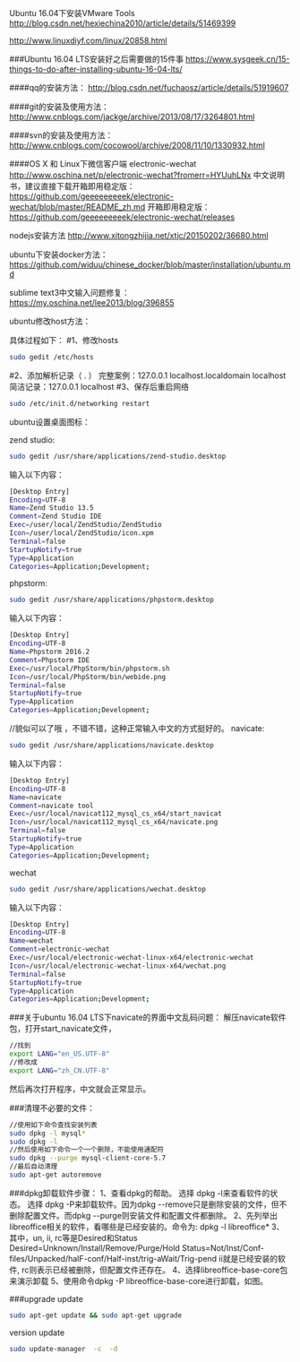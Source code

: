 Ubuntu 16.04下安装VMware Tools
http://blog.csdn.net/hexiechina2010/article/details/51469399

http://www.linuxdiyf.com/linux/20858.html

###Ubuntu 16.04 LTS安装好之后需要做的15件事
https://www.sysgeek.cn/15-things-to-do-after-installing-ubuntu-16-04-lts/

####qq的安装方法：
http://blog.csdn.net/fuchaosz/article/details/51919607

####git的安装及使用方法：
http://www.cnblogs.com/jackge/archive/2013/08/17/3264801.html

####svn的安装及使用方法：
http://www.cnblogs.com/cocowool/archive/2008/11/10/1330932.html

####OS X 和 Linux下微信客户端 electronic-wechat
http://www.oschina.net/p/electronic-wechat?fromerr=HYUuhLNx
中文说明书，建议直接下载开箱即用稳定版：
https://github.com/geeeeeeeeek/electronic-wechat/blob/master/README_zh.md
开箱即用稳定版：
https://github.com/geeeeeeeeek/electronic-wechat/releases

nodejs安装方法
http://www.xitongzhijia.net/xtjc/20150202/36680.html

ubuntu下安装docker方法：
https://github.com/widuu/chinese_docker/blob/master/installation/ubuntu.md

sublime text3中文输入问题修复：
https://my.oschina.net/lee2013/blog/396855


ubuntu修改host方法：

具体过程如下：
#1、修改hosts
```sh
sudo gedit /etc/hosts
```
#2、添加解析记录（ . ）
完整案例：127.0.0.1 localhost.localdomain localhost
简洁记录：127.0.0.1 localhost
#3、保存后重启网络
```sh
sudo /etc/init.d/networking restart
```


ubuntu设置桌面图标：

zend studio:
```sh
sudo gedit /usr/share/applications/zend-studio.desktop
```

输入以下内容：
```sh
[Desktop Entry]
Encoding=UTF-8
Name=Zend Studio 13.5
Comment=Zend Studio IDE
Exec=/user/local/ZendStudio/ZendStudio
Icon=/user/local/ZendStudio/icon.xpm
Terminal=false
StartupNotify=true
Type=Application
Categories=Application;Development;
```

phpstorm:
```sh
sudo gedit /usr/share/applications/phpstorm.desktop
```
输入以下内容：
```sh
[Desktop Entry]
Encoding=UTF-8
Name=Phpstorm 2016.2
Comment=Phpstorm IDE
Exec=/usr/local/PhpStorm/bin/phpstorm.sh
Icon=/usr/local/PhpStorm/bin/webide.png
Terminal=false
StartupNotify=true
Type=Application
Categories=Application;Development;
```

//貌似可以了哦 ，不错不错，这种正常输入中文的方式挺好的。
navicate:
```sh
sudo gedit /usr/share/applications/navicate.desktop
```
输入以下内容：
```sh
[Desktop Entry]
Encoding=UTF-8
Name=navicate
Comment=navicate tool
Exec=/usr/local/navicat112_mysql_cs_x64/start_navicat
Icon=/usr/local/navicat112_mysql_cs_x64/navicate.png
Terminal=false
StartupNotify=true
Type=Application
Categories=Application;Development;
```

wechat
```sh
sudo gedit /usr/share/applications/wechat.desktop
```
输入以下内容：
```sh
[Desktop Entry]
Encoding=UTF-8
Name=wechat
Comment=electronic-wechat
Exec=/usr/local/electronic-wechat-linux-x64/electronic-wechat
Icon=/usr/local/electronic-wechat-linux-x64/wechat.png
Terminal=false
StartupNotify=true
Type=Application
Categories=Application;Development;
```


###关于ubuntu 16.04 LTS下navicate的界面中文乱码问题：
解压navicate软件包，打开start_navicate文件，
```sh
//找到
export LANG="en_US.UTF-8"
//修改成
export LANG="zh_CN.UTF-8"
```
然后再次打开程序，中文就会正常显示。


###清理不必要的文件：
```sh
//使用如下命令查找安装列表
sudo dpkg -l mysql*
sudo dpkg -l
//然后使用如下命令一个一个删除，不能使用通配符
sudo dpkg --purge mysql-client-core-5.7
//最后自动清理
sudo apt-get autoremove
```


###dpkg卸载软件步骤：
1、查看dpkg的帮助。
选择 dpkg -l来查看软件的状态。
选择 dpkg -P来卸载软件。因为dpkg --remove只是删除安装的文件，但不删除配置文件。而dpkg --purge则安装文件和配置文件都删除。
2、先列举出libreoffice相关的软件，看哪些是已经安装的。命令为: dpkg -l libreoffice*
3、其中，un, ii, rc等是Desired和Status
Desired=Unknown/Install/Remove/Purge/Hold
Status=Not/Inst/Conf-files/Unpacked/halF-conf/Half-inst/trig-aWait/Trig-pend
ii就是已经安装的软件, rc则表示已经被删除，但配置文件还存在。
4、选择libreoffice-base-core包来演示卸载
5、使用命令dpkg -P libreoffice-base-core进行卸载，如图。


###upgrade
update
```sh
sudo apt-get update && sudo apt-get upgrade
```

version update
```sh
sudo update-manager  -c  -d 
```